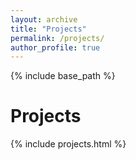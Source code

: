 ```yaml
---
layout: archive
title: "Projects"
permalink: /projects/
author_profile: true
---
```


{% include base_path %}

<!-- {% for post in site.publications reversed %}
  {% assign year=}
  {% include archive-single.html %}
{% endfor %} -->

Projects
======
{% include projects.html %}